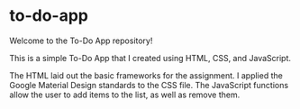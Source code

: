 # to-do-app

Welcome to the To-Do App repository!

This is a simple To-Do App that I created using HTML, CSS, and JavaScript.

The HTML laid out the basic frameworks for the assignment. I applied the Google Material Design standards to the CSS file. The JavaScript functions allow the user to add items to the list, as well as remove them.
